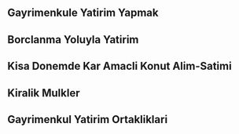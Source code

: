 ## Gayrimenkule Yatirim Yapmak

## Borclanma Yoluyla Yatirim

## Kisa Donemde Kar Amacli Konut Alim-Satimi

## Kiralik Mulkler

## Gayrimenkul Yatirim Ortakliklari
